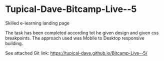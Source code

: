# Tupical-Dave-Bitcamp-Live--5
Skilled e-learning landing page

The task has been completed according tot he given design and given css breakpoints.
The approach used was Mobile to Desktop responsive building.

See attached Git link: https://tupical-dave.github.io/Bitcamp-Live--5/
